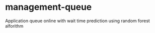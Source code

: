 # management-queue
Application queue online with wait time prediction using random forest alforithm
